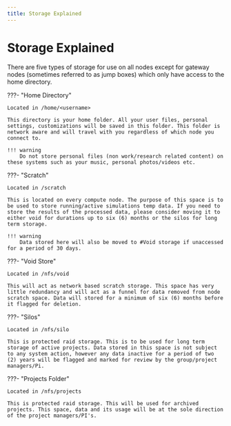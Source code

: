 ```yaml
---
title: Storage Explained
---
```


# Storage Explained
There are five types of storage for use on all nodes except for gateway nodes (sometimes referred to as jump boxes) which only have access to the home directory.

<!-- ## [Scratch](scratch.md)
## [Void Store](void.md)
## [Silos](silos.md)
## [Projects Folder ](moon.md) -->

???- "Home Directory"

    Located in /home/<username>

    This directory is your home folder. All your user files, personal settings, customizations will be saved in this folder. This folder is network aware and will travel with you regardless of which node you connect to.

    !!! warning
        Do not store personal files (non work/research related content) on these systems such as your music, personal photos/videos etc.


???- "Scratch"

    Located in /scratch

    This is located on every compute node. The purpose of this space is to be used to store running/active simulations temp data. If you need to store the results of the processed data, please consider moving it to either void for durations up to six (6) months or the silos for long term storage. 
    
    !!! warning
        Data stored here will also be moved to #Void storage if unaccessed for a period of 30 days.


???- "Void Store"

    Located in /nfs/void

    This will act as network based scratch storage. This space has very little redundancy and will act as a funnel for data removed from node scratch space. Data will stored for a minimum of six (6) months before it flagged for deletion.


???- "Silos"

    Located in /nfs/silo

    This is protected raid storage. This is to be used for long term storage of active projects. Data stored in this space is not subject to any system action, however any data inactive for a period of two (2) years will be flagged and marked for review by the group/project managers/Pi.


???- "Projects Folder"

    Located in /nfs/projects

    This is protected raid storage. This will be used for archived projects. This space, data and its usage will be at the sole direction of the project managers/PI's.